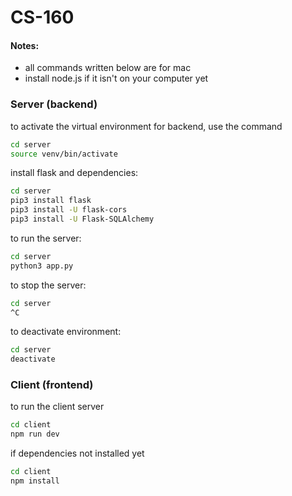 # CS-160

#### Notes:
- all commands written below are for mac
- install node.js if it isn't on your computer yet

### Server (backend)

to activate the virtual environment for backend, use the command

```bash
cd server
source venv/bin/activate
```

install flask and dependencies:

```bash
cd server
pip3 install flask
pip3 install -U flask-cors
pip3 install -U Flask-SQLAlchemy

```

to run the server:

```bash
cd server
python3 app.py
```

to stop the server:

```bash
cd server
^C
```

to deactivate environment:
```bash
cd server
deactivate
```

### Client (frontend)

to run the client server

```bash
cd client
npm run dev
```

if dependencies not installed yet
```bash
cd client
npm install
```
